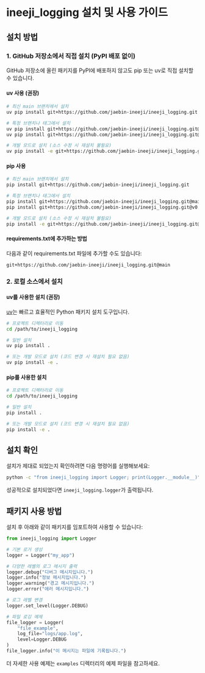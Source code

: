 # ineeji_logging 설치 및 사용 가이드

## 설치 방법

### 1. GitHub 저장소에서 직접 설치 (PyPI 배포 없이)

GitHub 저장소에 올린 패키지를 PyPI에 배포하지 않고도 pip 또는 uv로 직접 설치할 수 있습니다.

#### uv 사용 (권장)

```bash
# 최신 main 브랜치에서 설치
uv pip install git+https://github.com/jaebin-ineeji/ineeji_logging.git

# 특정 브랜치나 태그에서 설치
uv pip install git+https://github.com/jaebin-ineeji/ineeji_logging.git@main
uv pip install git+https://github.com/jaebin-ineeji/ineeji_logging.git@v0.1.0

# 개발 모드로 설치 (소스 수정 시 재설치 불필요)
uv pip install -e git+https://github.com/jaebin-ineeji/ineeji_logging.git@main#egg=ineeji_logging
```

#### pip 사용

```bash
# 최신 main 브랜치에서 설치
pip install git+https://github.com/jaebin-ineeji/ineeji_logging.git

# 특정 브랜치나 태그에서 설치
pip install git+https://github.com/jaebin-ineeji/ineeji_logging.git@main
pip install git+https://github.com/jaebin-ineeji/ineeji_logging.git@v0.1.0

# 개발 모드로 설치 (소스 수정 시 재설치 불필요)
pip install -e git+https://github.com/jaebin-ineeji/ineeji_logging.git@main#egg=ineeji_logging
```

#### requirements.txt에 추가하는 방법

다음과 같이 requirements.txt 파일에 추가할 수도 있습니다:

```
git+https://github.com/jaebin-ineeji/ineeji_logging.git@main
```

### 2. 로컬 소스에서 설치

#### uv를 사용한 설치 (권장)

[uv](https://github.com/astral-sh/uv)는 빠르고 효율적인 Python 패키지 설치 도구입니다.

```bash
# 프로젝트 디렉터리로 이동
cd /path/to/ineeji_logging

# 일반 설치
uv pip install .

# 또는 개발 모드로 설치 (코드 변경 시 재설치 필요 없음)
uv pip install -e .
```

#### pip를 사용한 설치

```bash
# 프로젝트 디렉터리로 이동
cd /path/to/ineeji_logging

# 일반 설치
pip install .

# 또는 개발 모드로 설치 (코드 변경 시 재설치 필요 없음)
pip install -e .
```

## 설치 확인

설치가 제대로 되었는지 확인하려면 다음 명령어를 실행해보세요:

```bash
python -c "from ineeji_logging import Logger; print(Logger.__module__)"
```

성공적으로 설치되었다면 `ineeji_logging.logger`가 출력됩니다.

## 패키지 사용 방법

설치 후 아래와 같이 패키지를 임포트하여 사용할 수 있습니다:

```python
from ineeji_logging import Logger

# 기본 로거 생성
logger = Logger("my_app")

# 다양한 레벨의 로그 메시지 출력
logger.debug("디버그 메시지입니다.")
logger.info("정보 메시지입니다.")
logger.warning("경고 메시지입니다.")
logger.error("에러 메시지입니다.")

# 로그 레벨 변경
logger.set_level(Logger.DEBUG)

# 파일 로깅 예제
file_logger = Logger(
    "file_example", 
    log_file="logs/app.log", 
    level=Logger.DEBUG
)
file_logger.info("이 메시지는 파일에 기록됩니다.")
```

더 자세한 사용 예제는 `examples` 디렉터리의 예제 파일을 참고하세요. 